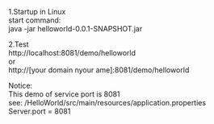 1.Startup in Linux  
start command:  
java -jar helloworld-0.0.1-SNAPSHOT.jar  

2.Test  
http://localhost:8081/demo/helloworld  
or  
http://[your domain nyour ame]:8081/demo/helloworld  

Notice:  
This demo of service port is 8081  
see: /HelloWorld/src/main/resources/application.properties  
Server.port = 8081
